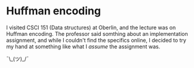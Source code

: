 # Huffman encoding

I visited CSCI 151 (Data structures) at Oberlin, and the lecture
was on Huffman encoding. The professor said somthing about an
implementation assignment, and while I couldn't find the specifics
online, I decided to try my hand at something like what I *assume*
the assignment was.

¯\\\_(ツ)_/¯ 

